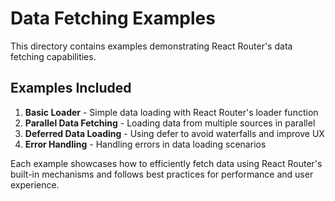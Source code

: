 # Data Fetching Examples

This directory contains examples demonstrating React Router's data fetching capabilities.

## Examples Included

1. **Basic Loader** - Simple data loading with React Router's loader function
2. **Parallel Data Fetching** - Loading data from multiple sources in parallel
3. **Deferred Data Loading** - Using defer to avoid waterfalls and improve UX
4. **Error Handling** - Handling errors in data loading scenarios

Each example showcases how to efficiently fetch data using React Router's built-in mechanisms
and follows best practices for performance and user experience. 